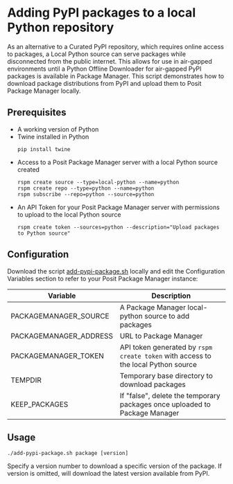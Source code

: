 # Adding PyPI packages to a local Python repository

As an alternative to a Curated PyPI repository, which requires online access to packages, a Local Python source can serve packages while disconnected from the public internet.  This allows for use in air-gapped environments until a Python Offline Downloader for air-gapped PyPI packages is available in Package Manager.  This script demonstrates how to download package distributions from PyPI and upload them to Posit Package Manager locally.

## Prerequisites
* A working version of Python
* Twine installed in Python
    ```
    pip install twine
    ```
* Access to a Posit Package Manager server with a local Python source created
    ```
    rspm create source --type=local-python --name=python
    rspm create repo --type=python --name=python
    rspm subscribe --repo=python --source=python
    ```
* An API Token for your Posit Package Manager server with permissions to upload to the local Python source
    ```
    rspm create token --sources=python --description="Upload packages to Python source"
    ```

## Configuration

Download the script [add-pypi-package.sh](add-pypi-package.sh) locally and edit the Configuration Variables section to refer to your Posit Package Manager instance:

| Variable | Description |
|----------|-------------|
| PACKAGEMANAGER_SOURCE | A Package Manager local-python source to add packages |
| PACKAGEMANAGER_ADDRESS | URL to Package Manager |
| PACKAGEMANAGER_TOKEN | API token generated by `rspm create token` with access to the local Python source |
| TEMPDIR | Temporary base directory to download packages |
| KEEP_PACKAGES | If "false", delete the temporary packages once uploaded to Package Manager |


## Usage

`./add-pypi-package.sh package [version]`

Specify a version number to download a specific version of the package.  If version is omitted, will download the latest version available from PyPI.
